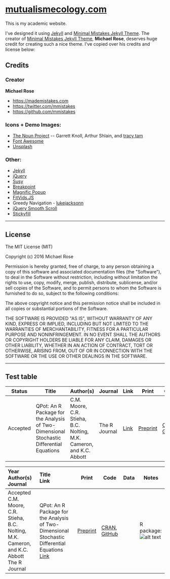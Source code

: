 # [mutualismecology.com](http://mutualismecology.com/)
This is my academic website.

I've designed it using [Jekyll](https://jekyllrb.com/) and [Minimal Mistakes Jekyll Theme](https://mmistakes.github.io/minimal-mistakes/).  The creator of [Minimal Mistakes Jekyll Theme](https://mmistakes.github.io/minimal-mistakes/), **Michael Rose**, deserves huge credit for creating such a nice theme.  I've copied over his credits and license below:

## Credits

### Creator

**Michael Rose**

- <https://mademistakes.com>
- <https://twitter.com/mmistakes>
- <https://github.com/mmistakes>

### Icons + Demo Images:

- [The Noun Project](https://thenounproject.com) -- Garrett Knoll, Arthur Shlain, and [tracy tam](https://thenounproject.com/tracytam)
- [Font Awesome](http://fortawesome.github.io/Font-Awesome/)
- [Unsplash](https://unsplash.com/)

### Other:

- [Jekyll](http://jekyllrb.com/)
- [jQuery](http://jquery.com/)
- [Susy](http://susy.oddbird.net/)
- [Breakpoint](http://breakpoint-sass.com/)
- [Magnific Popup](http://dimsemenov.com/plugins/magnific-popup/)
- [FitVids.JS](http://fitvidsjs.com/)
- Greedy Navigation - [lukejacksonn](http://codepen.io/lukejacksonn/pen/PwmwWV)
- [jQuery Smooth Scroll](https://github.com/kswedberg/jquery-smooth-scroll)
- [Stickyfill](https://github.com/wilddeer/stickyfill)

---

## License

The MIT License (MIT)

Copyright (c) 2016 Michael Rose

Permission is hereby granted, free of charge, to any person obtaining a copy
of this software and associated documentation files (the "Software"), to deal
in the Software without restriction, including without limitation the rights
to use, copy, modify, merge, publish, distribute, sublicense, and/or sell
copies of the Software, and to permit persons to whom the Software is
furnished to do so, subject to the following conditions:

The above copyright notice and this permission notice shall be included in all
copies or substantial portions of the Software.

THE SOFTWARE IS PROVIDED "AS IS", WITHOUT WARRANTY OF ANY KIND, EXPRESS OR
IMPLIED, INCLUDING BUT NOT LIMITED TO THE WARRANTIES OF MERCHANTABILITY,
FITNESS FOR A PARTICULAR PURPOSE AND NONINFRINGEMENT. IN NO EVENT SHALL THE
AUTHORS OR COPYRIGHT HOLDERS BE LIABLE FOR ANY CLAIM, DAMAGES OR OTHER
LIABILITY, WHETHER IN AN ACTION OF CONTRACT, TORT OR OTHERWISE, ARISING FROM,
OUT OF OR IN CONNECTION WITH THE SOFTWARE OR THE USE OR OTHER DEALINGS IN THE
SOFTWARE.

---

## Test table

| **Status**  | **Title**  | **Author(s)**  | **Journal**  | **Link**  | **Print**  | **Code**  | **Data**  | **Notes**  |
|-----------|------------|-------------|--------------|-----------|------------|-----------|-----------|------------|
| Accepted  | QPot: An R Package for the Analysis of Two-Dimensional Stochastic Differential Equations   |  C.M. Moore, C.R. Stieha, B.C. Nolting, M.K. Cameron, and K.C. Abbott | The R Journal  |  [Link](https://journal.r-project.org/archive/accepted/nolting-moore-stieha-etal.pdf) | [Preprint](/Publications/preprints/Moore_et_al._2016.pdf)  | [CRAN](https://cran.r-project.org/package=QPot), [GitHub](https://github.com/bmarkslash7/QPot)  |   | R package: ![alt text](https://cranlogs.r-pkg.org/badges/grand-total/QPot "Badge") |

| **Year** <br>  **Author(s)** <br> **Journal** | **Title** <br> **Link** | **Print** | **Code** | **Data** | **Notes** |
|:----------------------------------------------|:------------------------|-----------|----------|----------|-----------|
| Accepted <br> C.M. Moore, C.R. Stieha, B.C. Nolting, M.K. Cameron, and K.C. Abbott <br> The R Journal | QPot: An R Package for the Analysis of Two-Dimensional Stochastic Differential Equations <br> [Link](https://journal.r-project.org/archive/accepted/nolting-moore-stieha-etal.pdf) | [Preprint](/Publications/preprints/Moore_et_al._2016.pdf) | [CRAN](https://cran.r-project.org/package=QPot), [GitHub](https://github.com/bmarkslash7/QPot) | | R package: ![alt text](https://cranlogs.r-pkg.org/badges/grand-total/QPot "Badge") |
